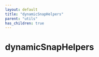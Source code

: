 ```yaml
---
layout: default
title: "dynamicSnapHelpers"
parent: "utils"
has_children: true
---
```

# dynamicSnapHelpers
